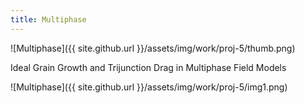 ```yaml
---
title: Multiphase
---
```


![Multiphase]({{ site.github.url }}/assets/img/work/proj-5/thumb.png)

Ideal Grain Growth and Trijunction Drag in Multiphase Field Models

![Multiphase]({{ site.github.url }}/assets/img/work/proj-5/img1.png)
